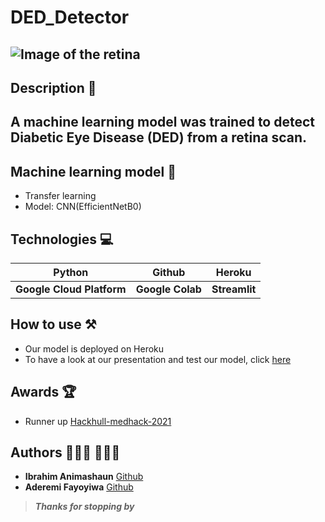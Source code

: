 # DED_Detector

![Image of the retina](https://www.davisopticians.co.uk/Uploads/Image/comp%20DRi.jpg "The retina") 
---
## Description 📝
A machine learning model was trained to detect Diabetic Eye Disease (DED) from a retina scan.
---
## Machine learning model 🤖
- Transfer learning
- Model: CNN(EfficientNetB0)

## Technologies 💻
|Python | Github | Heroku |
|--- |--- |--- |
|**Google Cloud Platform** |**Google Colab** | **Streamlit** |

## How to use ⚒
- Our model is deployed on Heroku 
- To have a look at our presentation and test our model, click [here](https://ded-detector.herokuapp.com)

## Awards 🏆
- Runner up [Hackhull-medhack-2021](https://devpost.com/software/red-detector)

## Authors 👨🏾‍💻 👩🏾‍💻
- **Ibrahim Animashaun** [Github](https://github.com/iaanimashaun)
- **Aderemi Fayoyiwa** [Github](https://github.com/AderemiF)

>_**Thanks for stopping by**_
